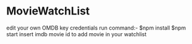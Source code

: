 # MovieWatchList
edit your own OMDB key credentials 
run command:- $npm install 
              $npm start 
insert imdb movie id to add movie in your watchlist
